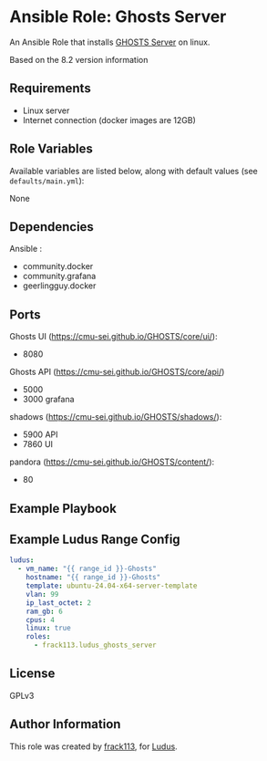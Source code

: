 # Ansible Role: Ghosts Server

An Ansible Role that installs [GHOSTS Server](https://github.com/cmu-sei/GHOSTS) on linux.

Based on the 8.2 version information

## Requirements

- Linux server
- Internet connection (docker images are 12GB)

## Role Variables

Available variables are listed below, along with default values (see `defaults/main.yml`):

None

## Dependencies

Ansible :

- community.docker
- community.grafana
- geerlingguy.docker

## Ports

Ghosts UI (<https://cmu-sei.github.io/GHOSTS/core/ui/>):

- 8080

Ghosts API (<https://cmu-sei.github.io/GHOSTS/core/api/>)

- 5000
- 3000 grafana

shadows (<https://cmu-sei.github.io/GHOSTS/shadows/>):

- 5900 API
- 7860 UI

pandora (<https://cmu-sei.github.io/GHOSTS/content/>):

- 80

## Example Playbook

## Example Ludus Range Config

```yaml
ludus:
  - vm_name: "{{ range_id }}-Ghosts"
    hostname: "{{ range_id }}-Ghosts"
    template: ubuntu-24.04-x64-server-template
    vlan: 99
    ip_last_octet: 2
    ram_gb: 6
    cpus: 4
    linux: true
    roles:
      - frack113.ludus_ghosts_server
```

## License

[//]: # (If you change the License type, be sure to change the actual LICENSE file as well)
GPLv3

## Author Information

This role was created by [frack113](https://github.com/frack113), for [Ludus](https://ludus.cloud/).
